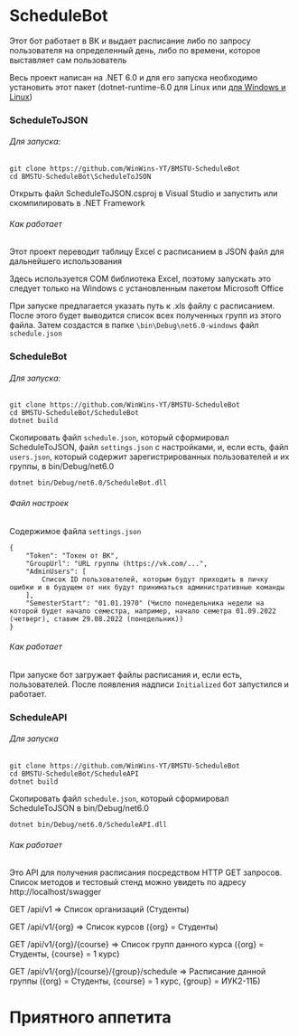 # ScheduleBot

Этот бот работает в ВК и выдает расписание либо по запросу пользователя на определенный день, либо по времени, которое выставляет сам пользователь

Весь проект написан на .NET 6.0 и для его запуска необходимо установить этот пакет (dotnet-runtime-6.0 для Linux или [для Windows и Linux](https://dotnet.microsoft.com/en-us/download/dotnet/6.0/runtime))

### ScheduleToJSON

###### Для запуска:

	git clone https://github.com/WinWins-YT/BMSTU-ScheduleBot
	cd BMSTU-ScheduleBot\ScheduleToJSON

Открыть файл ScheduleToJSON.csproj в Visual Studio и запустить или скомпилировать в .NET Framework

###### Как работает

Этот проект переводит таблицу Excel с расписанием в JSON файл для дальнейшего использования

Здесь используется COM библиотека Excel, поэтому запускать это следует только на Windows с установленным пакетом Microsoft Office

При запуске предлагается указать путь к .xls файлу с расписанием. После этого будет выводится список всех полученных групп из этого файла. Затем создастся в папке `\bin\Debug\net6.0-windows` файл `schedule.json`

### ScheduleBot

###### Для запуска:

	git clone https://github.com/WinWins-YT/BMSTU-ScheduleBot
	cd BMSTU-ScheduleBot/ScheduleBot
	dotnet build

Скопировать файл `schedule.json`, который сформировал ScheduleToJSON, файл `settings.json` с настройками, и, если есть, файл `users.json`, который содержит зарегистрированных пользователей и их группы, в bin/Debug/net6.0

	dotnet bin/Debug/net6.0/ScheduleBot.dll

###### Файл настроек

Содержимое файла `settings.json`

	{
		"Token": "Токен от ВК",
		"GroupUrl": "URL группы (https://vk.com/...",
		"AdminUsers": [
			Список ID пользователей, которым будут приходить в личку ошибки и в будущем от них будут приниматься административные команды
		],
		"SemesterStart": "01.01.1970" (Число понедельника недели на которой будет начало семестра, например, начало семетра 01.09.2022 (четверг), ставим 29.08.2022 (понедельник))
	}
	


###### Как работает

При запуске бот загружает файлы расписания и, если есть, пользователей. После появления надписи `Initialized` бот запустился и работает.

### ScheduleAPI

###### Для запуска

	git clone https://github.com/WinWins-YT/BMSTU-ScheduleBot
	cd BMSTU-ScheduleBot/ScheduleAPI
	dotnet build

Скопировать файл `schedule.json`, который сформировал ScheduleToJSON в bin/Debug/net6.0

	dotnet bin/Debug/net6.0/ScheduleAPI.dll
	
###### Как работает

Это API для получения расписания посредством HTTP GET запросов. Список методов и тестовый стенд можно увидеть по адресу http://localhost/swagger

GET /api/v1 => Список организаций (Студенты)

GET /api/v1/{org} => Список курсов ({org} = Студенты)

GET /api/v1/{org}/{course} => Список групп данного курса ({org} = Студенты, {course} = 1 курс)

GET /api/v1/{org}/{course}/{group}/schedule => Расписание данной группы ({org} = Студенты, {course} = 1 курс, {group} = ИУК2-11Б)



# Приятного аппетита
